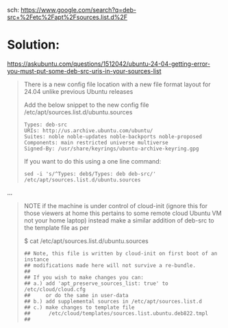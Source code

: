sch: https://www.google.com/search?q=deb-src+%2Fetc%2Fapt%2Fsources.list.d%2F

# Solution:
https://askubuntu.com/questions/1512042/ubuntu-24-04-getting-error-you-must-put-some-deb-src-uris-in-your-sources-list

>There is a new config file location with a new file format layout for 24.04 unlike previous Ubuntu releases
>
>Add the below snippet to the new config file /etc/apt/sources.list.d/ubuntu.sources
>```
>Types: deb-src
>URIs: http://us.archive.ubuntu.com/ubuntu/
>Suites: noble noble-updates noble-backports noble-proposed
>Components: main restricted universe multiverse
>Signed-By: /usr/share/keyrings/ubuntu-archive-keyring.gpg
>```
>
>If you want to do this using a one line command:
>
>`sed -i 's/^Types: deb$/Types: deb deb-src/' /etc/apt/sources.list.d/ubuntu.sources`

...
>NOTE if the machine is under control of cloud-init (ignore this for those viewers at home this pertains to some remote cloud Ubuntu VM not your home laptop) instead make a similar addition of deb-src to the template file as per
>
>$ cat /etc/apt/sources.list.d/ubuntu.sources
>```
>## Note, this file is written by cloud-init on first boot of an instance
>## modifications made here will not survive a re-bundle.
>##
>## If you wish to make changes you can:
>## a.) add 'apt_preserve_sources_list: true' to /etc/cloud/cloud.cfg
>##     or do the same in user-data
>## b.) add supplemental sources in /etc/apt/sources.list.d
>## c.) make changes to template file
>##      /etc/cloud/templates/sources.list.ubuntu.deb822.tmpl
>##
>```
